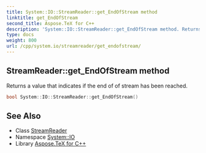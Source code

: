 ```yaml
---
title: System::IO::StreamReader::get_EndOfStream method
linktitle: get_EndOfStream
second_title: Aspose.TeX for C++
description: 'System::IO::StreamReader::get_EndOfStream method. Returns a value that indicates if the end of of stream has been reached in C++.'
type: docs
weight: 800
url: /cpp/system.io/streamreader/get_endofstream/
---
```

## StreamReader::get_EndOfStream method


Returns a value that indicates if the end of of stream has been reached.

```cpp
bool System::IO::StreamReader::get_EndOfStream()
```

## See Also

* Class [StreamReader](../)
* Namespace [System::IO](../../)
* Library [Aspose.TeX for C++](../../../)
